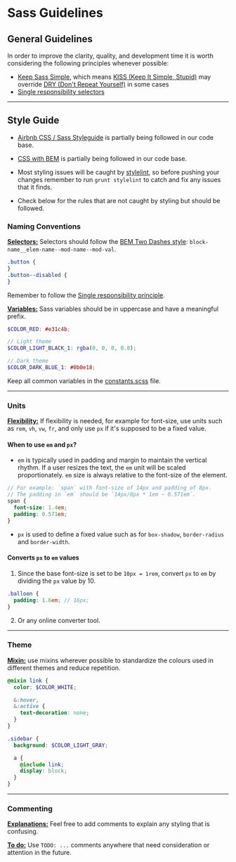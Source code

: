 # Sass Guidelines

## General Guidelines

In order to improve the clarity, quality, and development time it is worth considering the following principles whenever possible:

- [Keep Sass Simple](https://www.sitepoint.com/keep-sass-simple/), which means [KISS (Keep It Simple, Stupid)](https://en.wikipedia.org/wiki/KISS_principle) may override [DRY (Don't Repeat Yourself)](https://en.wikipedia.org/wiki/Don't_repeat_yourself) in some cases
- [Single responsibility selectors](https://en.bem.info/methodology/css/#single-responsibility-principle)

---

## Style Guide

- [Airbnb CSS / Sass Styleguide](https://github.com/airbnb/css/blob/master/README.md) is partially being followed in our code base.

- [CSS with BEM](https://en.bem.info/methodology/css/) is partially being followed in our code base.

- Most styling issues will be caught by [stylelint](https://github.com/stylelint/stylelint/blob/master/README.md), so before pushing your changes remember to run `grunt stylelint` to catch and fix any issues that it finds.

- Check below for the rules that are not caught by styling but should be followed.

### Naming Conventions

<a id="naming-conventions-selectors"></a>
**[Selectors:](#naming-conventions-selectors)** Selectors should follow the [BEM Two Dashes style](https://en.bem.info/methodology/naming-convention/#two-dashes-style): `block-name__elem-name--mod-name--mod-val`.

```scss
.button {
}
.button--disabled {
}
```

Remember to follow the [Single responsibility principle](https://en.bem.info/methodology/css/#single-responsibility-principle).

<a id="naming-conventions-variables"></a>
**[Variables:](#naming-conventions-variables)** Sass variables should be in uppercase and have a meaningful prefix.

```scss
$COLOR_RED: #e31c4b;

// Light theme
$COLOR_LIGHT_BLACK_1: rgba(0, 0, 0, 0.8);

// Dark theme
$COLOR_DARK_BLUE_1: #0b0e18;
```

Keep all common variables in the [constants.scss](https://github.com/binary-com/binary-static/blob/master/src/sass/_common/base/constants.scss) file.

---

### Units

<a id="units-flexibility"></a>
**[Flexibility:](#units-flexibility)** If flexibility is needed, for example for font-size, use units such as `rem`, `vh`, `vw`, `fr`, and only use `px` if it's supposed to be a fixed value.

#### When to use `em` and `px`?

- `em` is typically used in padding and margin to maintain the vertical rhythm. If a user resizes the text, the `em` unit will be scaled proportionately. `em` size is always relative to the font-size of the element.

```scss
// For example: `span` with font-size of 14px and padding of 8px.
// The padding in `em` should be `14px/8px * 1em ~ 0.571em`.
span {
  font-size: 1.4em;
  padding: 0.571em;
}
```

- `px` is used to define a fixed value such as for `box-shadow`, `border-radius` and `border-width`.

#### Converts `px` to `em` values

1. Since the base font-size is set to be `10px = 1rem`, convert `px` to `em` by dividing the `px` value by 10.

```scss
.balloon {
  padding: 1.6em; // 16px;
}
```

2. Or any online converter tool.

---

### Theme

<a id="theme-mixin"></a>
**[Mixin:](#theme-mixin)** use mixins wherever possible to standardize the colours used in different themes and reduce repetition.

```scss
@mixin link {
  color: $COLOR_WHITE;

  &:hover,
  &:active {
    text-decoration: none;
  }
}

.sidebar {
  background: $COLOR_LIGHT_GRAY;

  a {
    @include link;
    display: block;
  }
}
```

---

### Commenting

<a id="commenting-explanations"></a>
**[Explanations:](#commenting-explanations)** Feel free to add comments to explain any styling that is confusing.

<a id="commenting-todo"></a>
**[To do:](#commenting-todo)** Use `TODO: ...` comments anywhere that need consideration or attention in the future.
